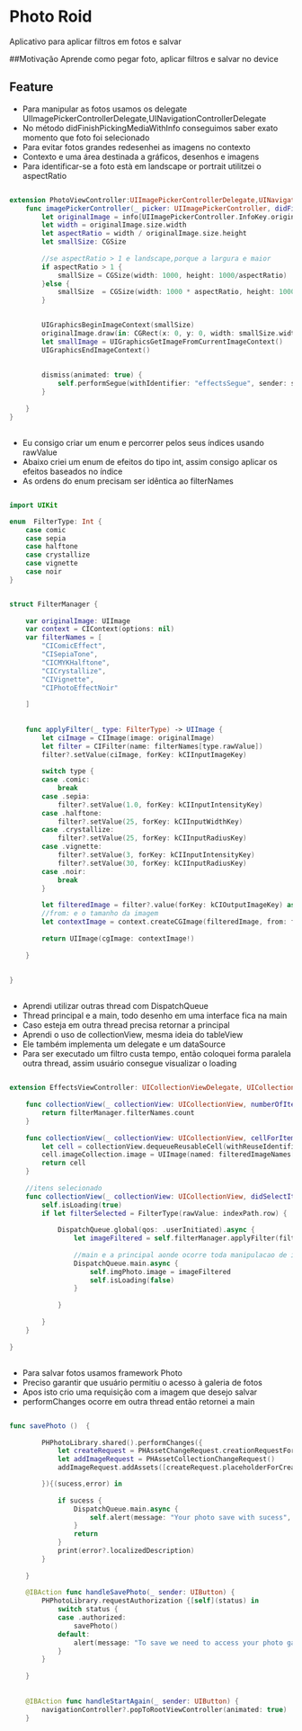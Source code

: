 # Photo Roid
Aplicativo para aplicar filtros em fotos e salvar

##Motivação
Aprende como pegar foto, aplicar filtros e salvar no device

## Feature
- Para manipular as fotos usamos os delegate UIImagePickerControllerDelegate,UINavigationControllerDelegate
- No método didFinishPickingMediaWithInfo conseguimos saber exato  momento que foto foi selecionado 
- Para evitar fotos grandes redesenhei as imagens no contexto 
- Contexto e uma área destinada a gráficos, desenhos e imagens
- Para identificar-se a foto està em landscape or portrait utilitzei o aspectRatio


```swift

extension PhotoViewController:UIImagePickerControllerDelegate,UINavigationControllerDelegate {
	func imagePickerController(_ picker: UIImagePickerController, didFinishPickingMediaWithInfo info: [UIImagePickerController.InfoKey : Any]) {
		let originalImage = info[UIImagePickerController.InfoKey.originalImage] as! UIImage
		let width = originalImage.size.width
		let aspectRatio = width / originalImage.size.height
		let smallSize: CGSize
		
		//se aspectRatio > 1 e landscape,porque a largura e maior
		if aspectRatio > 1 {
			smallSize = CGSize(width: 1000, height: 1000/aspectRatio)
		}else {
			smallSize  = CGSize(width: 1000 * aspectRatio, height: 1000)
		}
		

		UIGraphicsBeginImageContext(smallSize)
		originalImage.draw(in: CGRect(x: 0, y: 0, width: smallSize.width, height: smallSize.height))
		let smallImage = UIGraphicsGetImageFromCurrentImageContext()
		UIGraphicsEndImageContext()
	
		
		dismiss(animated: true) {
			self.performSegue(withIdentifier: "effectsSegue", sender: smallImage)
		}
		
	}
}

```

## 

- Eu consigo criar um enum e percorrer pelos seus índices usando rawValue
- Abaixo criei um enum de efeitos do tipo int, assim consigo aplicar os efeitos baseados no índice
- As ordens do enum precisam ser idêntica ao filterNames


```swift

import UIKit

enum  FilterType: Int {
	case comic
	case sepia
	case halftone
	case crystallize
	case vignette
	case noir
}


struct FilterManager {
	
	var originalImage: UIImage
	var context = CIContext(options: nil)
	var filterNames = [
		"CIComicEffect",
		"CISepiaTone",
		"CICMYKHalftone",
		"CICrystallize",
		"CIVignette",
		"CIPhotoEffectNoir"
		
	]
	
	
	func applyFilter(_ type: FilterType) -> UIImage {
		let ciImage = CIImage(image: originalImage)
		let filter = CIFilter(name: filterNames[type.rawValue])
		filter?.setValue(ciImage, forKey: kCIInputImageKey)
		
		switch type {
		case .comic:
			break
		case .sepia:
			filter?.setValue(1.0, forKey: kCIInputIntensityKey)
		case .halftone:
			filter?.setValue(25, forKey: kCIInputWidthKey)
		case .crystallize:
			filter?.setValue(25, forKey: kCIInputRadiusKey)
		case .vignette:
			filter?.setValue(3, forKey: kCIInputIntensityKey)
			filter?.setValue(30, forKey: kCIInputRadiusKey)
		case .noir:
			break
		}
		
		let filteredImage = filter?.value(forKey: kCIOutputImageKey) as! CIImage
		//from: e o tamanho da imagem
		let contextImage = context.createCGImage(filteredImage, from: filteredImage.extent)
		
		return UIImage(cgImage: contextImage!)
		
	}
	
	
}

```

##
- Aprendi utilizar outras thread com DispatchQueue
- Thread principal e a main, todo desenho em uma interface fica na main
- Caso esteja em outra thread precisa retornar a principal
- Aprendi o uso de collectionView, mesma ideia do tableView
- Ele também implementa um delegate e um dataSource
- Para ser executado um filtro custa tempo, então coloquei  forma paralela outra thread, assim usuário consegue visualizar o loading



```swift

extension EffectsViewController: UICollectionViewDelegate, UICollectionViewDataSource{
	
	func collectionView(_ collectionView: UICollectionView, numberOfItemsInSection section: Int) -> Int {
		return filterManager.filterNames.count
	}
	
	func collectionView(_ collectionView: UICollectionView, cellForItemAt indexPath: IndexPath) -> UICollectionViewCell {
		let cell = collectionView.dequeueReusableCell(withReuseIdentifier: "cell", for: indexPath) as! EffectsCollectionViewCell
		cell.imageCollection.image = UIImage(named: filteredImageNames[indexPath.row])
		return cell
	}
	
	//itens selecionado
	func collectionView(_ collectionView: UICollectionView, didSelectItemAt indexPath: IndexPath) {
		self.isLoading(true)
		if let filterSelected = FilterType(rawValue: indexPath.row) {
			
			DispatchQueue.global(qos: .userInitiated).async {
				let imageFiltered = self.filterManager.applyFilter(filterSelected)
				
				//main e a principal aonde ocorre toda manipulacao de interfaces,elementos da tela
				DispatchQueue.main.async {
					self.imgPhoto.image = imageFiltered
					self.isLoading(false)
				}
				
			}
			
		}
	}
	
}

```

## 
- Para salvar fotos usamos framework Photo
- Preciso garantir que usuário permitiu o acesso à galeria de fotos
- Apos isto crio uma requisição com a imagem que desejo salvar
- performChanges ocorre em outra thread então retornei a main


```swift

func savePhoto ()  {
	
		PHPhotoLibrary.shared().performChanges({
			let createRequest = PHAssetChangeRequest.creationRequestForAsset(from: self.image)
			let addImageRequest = PHAssetCollectionChangeRequest()
			addImageRequest.addAssets([createRequest.placeholderForCreatedAsset] as! NSArray)

		}){(sucess,error) in
			
			if sucess {
				DispatchQueue.main.async {
					self.alert(message: "Your photo save with sucess", title: "Save")
				}
				return
			}
			print(error?.localizedDescription)
		}
		
	}
	
	@IBAction func handleSavePhoto(_ sender: UIButton) {
		PHPhotoLibrary.requestAuthorization {[self](status) in
			switch status {
			case .authorized:
				savePhoto()
			default:
				alert(message: "To save we need to access your photo gallery", title: "Error")
			}
		}
		
	}
	
	
	@IBAction func handleStartAgain(_ sender: UIButton) {
		navigationController?.popToRootViewController(animated: true)
	}

```













